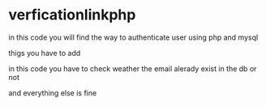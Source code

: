 # verficationlinkphp
in this code you will find the way to authenticate user using php and mysql

thigs you have to add

in this code you have to check weather the email alerady exist in the db or not

and everything else is fine
